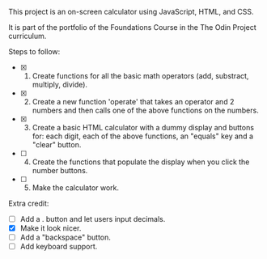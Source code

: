 This project is an on-screen calculator using JavaScript, HTML, and CSS.

It is part of the portfolio of the Foundations Course in the The Odin Project curriculum.

Steps to follow:

- [x] 1. Create functions for all the basic math operators (add, substract, multiply, divide).
- [x] 2. Create a new function 'operate' that takes an operator and 2 numbers and then calls one of the above functions on the numbers.
- [x] 3. Create a basic HTML calculator with a dummy display and buttons for: each digit, each of the above functions, an "equals" key and a "clear" button.
- [ ] 4. Create the functions that populate the display when you click the number buttons.
- [ ] 5. Make the calculator work.

Extra credit:

- [ ] Add a . button and let users input decimals.
- [x] Make it look nicer.
- [ ] Add a "backspace" button.
- [ ] Add keyboard support.
